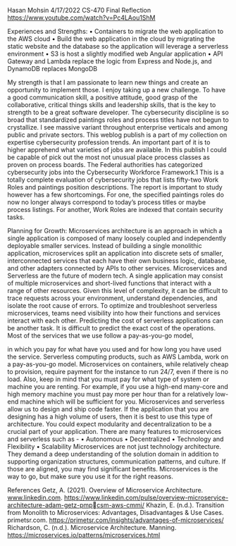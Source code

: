 
Hasan Mohsin
4/17/2022
CS-470 Final Reflection
https://www.youtube.com/watch?v=Pc4LAou1ShM

Experiences and Strengths:
• Containers to migrate the web application to the AWS cloud 
• Build the web application in the cloud by migrating the static website and the database so 
the application will leverage a serverless environment
• S3 is host a slightly modified web Angular application
• API Gateway and Lambda replace the logic from Express and Node.js, and DynamoDB 
replaces MongoDB 

 My strength is that I am passionate to learn new things and create an opportunity to 
implement those. I enjoy taking up a new challenge. To have a good communication skill, a 
positive attitude, good grasp of the collaborative, critical things skills and leadership skills, that 
is the key to strength to be a great software developer. 
 The cybersecurity discipline is so broad that standardized paintings roles and process titles 
have not begun to crystallize. I see massive variant throughout enterprise verticals and among 
public and private sectors. This weblog publish is a part of my collection on expertise 
cybersecurity profession trends. An important part of it is to higher apprehend what varieties of 
jobs are available. In this publish I could be capable of pick out the most not unusual place 
process classes as proven on process boards. The Federal authorities has categorized 
cybersecurity jobs into the Cybersecurity Workforce Framework.1 This is a totally complete 
evaluation of cybersecurity jobs that lists fifty-two Work Roles and paintings position 
descriptions. The report is important to study however has a few shortcomings. For one, the 
specified paintings roles do now no longer always correspond to today’s process titles or maybe 
process listings. For another, Work Roles are indexed that contain security tasks.

Planning for Growth:
 Microservices architecture is an approach in which a single application is composed of 
many loosely coupled and independently deployable smaller services. Instead of building a 
single monolithic application, microservices split an application into discrete sets of smaller, 
interconnected services that each have their own business logic, database, and other adapters 
connected by APIs to other services.
 Microservices and Serverless are the future of modern tech. A single application may 
consist of multiple microservices and short-lived functions that interact with a range of other 
resources. Given this level of complexity, it can be difficult to trace requests across your 
environment, understand dependencies, and isolate the root cause of errors. To optimize and 
troubleshoot serverless microservices, teams need visibility into how their functions and services 
interact with each other.
 Predicting the cost of serverless applications can be another task. It is difficult to predict 
the exact cost of the operations. Most of the services that we use follow a pay-as-you-go model, 

in which you pay for what have you used and for how long you have used the service. Serverless 
computing products, such as AWS Lambda, work on a pay-as-you-go model. Microservices on 
containers, while relatively cheap to provision, require payment for the instance to run 24/7, even 
if there is no load. Also, keep in mind that you must pay for what type of system or machine you 
are renting. For example, if you use a high-end many-core and high memory machine you must
pay more per hour than for a relatively low-end machine which will be sufficient for you.
 Microservices and serverless allow us to design and ship code faster. If the application that 
you are designing has a high volume of users, then it is best to use this type of architecture. You 
could expect modularity and decentralization to be a crucial part of your application.
There are many features to microservices and serverless such as -
• Autonomous
• Decentralized
• Technology and Flexibility
• Scalability
 Microservices are not just technology architecture. They demand a deep understanding of 
the solution domain in addition to supporting organization structures, communication patterns, 
and culture. If those are aligned, you may find significant benefits. Microservices is the way to 
go, but make sure you use it for the right reasons.


References
Getz, A. (2021). Overview of Microservice Architecture. www.linkedin.com. 
https://www.linkedin.com/pulse/overview-microservice-architecture-adam-getz-pmpcsm-aws-cmmi/
Khazin, E. (n.d.). Transition from Monolith to Microservices: Advantages, Disadvantages & Use 
Cases. primetsr.com. https://primetsr.com/insights/advantages-of-microservices/
Richardson, C. (n.d.). Microservice Architecture. Manning. 
https://microservices.io/patterns/microservices.html
